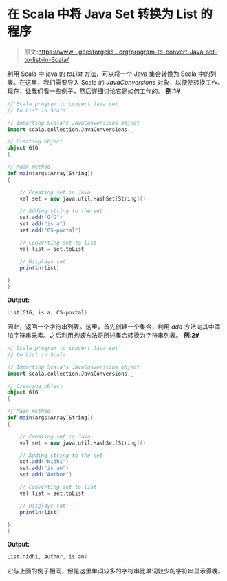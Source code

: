# 在 Scala 中将 Java Set 转换为 List 的程序

> 原文:[https://www . geesforgeks . org/program-to-convert-Java-set-to-list-in-Scala/](https://www.geeksforgeeks.org/program-to-convert-java-set-to-list-in-scala/)

利用 Scala 中 java 的 *toList* 方法，可以将一个 Java 集合转换为 Scala 中的列表。在这里，我们需要导入 Scala 的 *JavaConversions* 对象，以便使转换工作。
现在，让我们看一些例子，然后详细讨论它是如何工作的。
**例:1#**

```scala
// Scala program to convert Java set 
// to List in Scala

// Importing Scala's JavaConversions object
import scala.collection.JavaConversions._

// Creating object
object GfG
{ 

// Main method
def main(args:Array[String])
{

    // Creating set in Java
    val set = new java.util.HashSet[String]()

    // Adding string to the set
    set.add("GfG")
    set.add("is a")
    set.add("CS-portal")

    // Converting set to list
    val list = set.toList

    // Displays set
    println(list)

}
}
```

**Output:**

```scala
List(GfG, is a, CS-portal)

```

因此，返回一个字符串列表。这里，首先创建一个集合，利用 *add* 方法向其中添加字符串元素。之后利用*列表*方法将所述集合转换为字符串列表。
**例:2#**

```scala
// Scala program to convert Java set 
// to List in Scala

// Importing Scala's JavaConversions object
import scala.collection.JavaConversions._

// Creating object
object GfG
{ 

// Main method
def main(args:Array[String])
{

    // Creating set in Java
    val set = new java.util.HashSet[String]()

    // Adding string to the set
    set.add("Nidhi")
    set.add("is an")
    set.add("Author")

    // Converting set to list
    val list = set.toList

    // Displays set
    println(list)

}
}
```

**Output:**

```scala
List(nidhi, Author, is an)

```

它与上面的例子相同，但是这里单词较多的字符串比单词较少的字符串显示得晚。